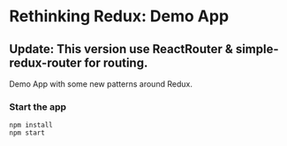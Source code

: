 # Rethinking Redux: Demo App

## Update: This version use ReactRouter & simple-redux-router for routing.

Demo App with some new patterns around Redux.

### Start the app

```
npm install
npm start
```
